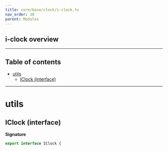 ```yaml
---
title: core/base/clock/i-clock.ts
nav_order: 38
parent: Modules
---
```


## i-clock overview

---

<h2 class="text-delta">Table of contents</h2>

- [utils](#utils)
  - [IClock (interface)](#iclock-interface)

---

# utils

## IClock (interface)

**Signature**

```ts
export interface IClock {
```

